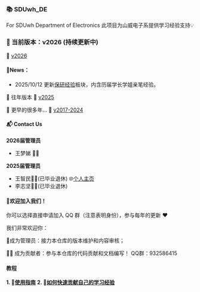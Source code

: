 ### 📚 SDUwh_DE
For SDUwh Department of Electronics
此项目为山威电子系提供学习经验支持💡

### 🚀 当前版本：v2026 (持续更新中)
🔗 [v2026](https://github.com/ZhiminWangSS/sduwh_de/tree/2026)

#### 🎉News：
- 2025/10/12 更新[保研经验](https://github.com/ZhiminWangSS/sduwh_de/tree/2026/postgraduate)板块，内含历届学长学姐亲笔经验。





📖 往年版本
🔗 [v2025](https://github.com/ZhiminWangSS/sduwh_de/tree/2025)


📖 更早的很多年...
🔗 [v2017-2024](https://github.com/ZhiminWangSS/sduwh_de/tree/before2025)
#### 📬 Contact Us
**2026届管理员**
   - 王梦娣 👩‍💼
  
**2025届管理员**
   - 王智民👨‍🎓(已毕业退休) 🌐[个人主页](https://zhiminwangss.github.io)
   - 李志坚👨‍🎓(已毕业退休)

#### 🤝欢迎加入我们！
你可以选择直接申请加入 QQ 群（注意表明身份），参与每年的更新 ❤️

我们非常欢迎你：

👑成为管理员：接力本仓库的版本维护和内容审核；

🧑‍💻 成为贡献者：参与本仓库的代码贡献和文档编写！
QQ群：932586415

#### 教程
**1. 🔗[使用指南](./guidance/how_to_use.md)** 
**2. 🔗[如何快速贡献自己的学习经验](./guidance/how_to_contribute.md)**
